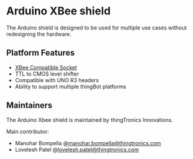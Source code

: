 # Arduino XBee shield

The Arduino shield is designed to be used for multiple use cases without redesigning the hardware. 

## Platform Features

 * [XBee Compatible Socket](https://www.sparkfun.com/datasheets/Wireless/Zigbee/XBee-Dimensional.pdf)
 * TTL to CMOS level shifter
 * Compatible with UNO R3 headers
 * Ability to support multiple thingBot platforms
 
## Maintainers

The Arduino Xbee shield is maintained by thingTronics Innovations.

Main contributor:
 * Manohar Bompella @<manohar.bompella@thingtronics.com>
 * Lovelesh Patel @<lovelesh.patel@thingtronics.com>
 
